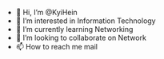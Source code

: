 - 👋 Hi, I’m @KyiHein
- 👀 I’m interested in Information Technology
- 🌱 I’m currently learning Networking
- 💞️ I’m looking to collaborate on Network
- 📫 How to reach me mail

<!---
KyiHein/KyiHein is a ✨ special ✨ repository because its `README.md` (this file) appears on your GitHub profile.
You can click the Preview link to take a look at your changes.
--->
